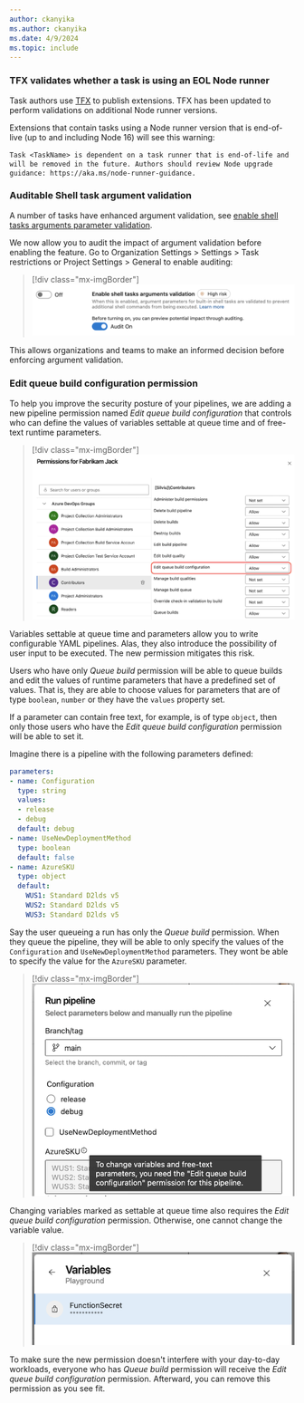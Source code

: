 ```yaml
---
author: ckanyika
ms.author: ckanyika
ms.date: 4/9/2024
ms.topic: include
---
```


### TFX validates whether a task is using an EOL Node runner

Task authors use [TFX](https://learn.microsoft.com/azure/devops/extend/publish/command-line?view=azure-devops) to publish extensions. TFX has been updated to perform validations on additional Node runner versions.

Extensions that contain tasks using a Node runner version that is end-of-live (up to and including Node 16) will see this warning:

```
Task <TaskName> is dependent on a task runner that is end-of-life and will be removed in the future. Authors should review Node upgrade guidance: https://aka.ms/node-runner-guidance.
```

### Auditable Shell task argument validation

A number of tasks have enhanced argument validation, see [enable shell tasks arguments parameter validation](https://learn.microsoft.com/azure/devops/pipelines/security/inputs?view=azure-devops#enable-shell-tasks-arguments-parameter-validation).

We now allow you to audit the impact of argument validation before enabling the feature. Go to Organization Settings > Settings > Task restrictions or Project Settings > General to enable auditing:

> [!div class="mx-imgBorder"]
> ![Screenshot of Enable shell tasks arguments validation.](../../media/237-pipelines-01.png "Screenshot of Enable shell tasks arguments validation")


This allows organizations and teams to make an informed decision before enforcing argument validation.

### Edit queue build configuration permission

To help you improve the security posture of your pipelines, we are adding a new pipeline permission named _Edit queue build configuration_ that controls who can define the values of variables settable at queue time and of free-text runtime parameters.

> [!div class="mx-imgBorder"]
> ![Screenshot of permissions.](../../media/237-pipelines-02.png "Screenshot of permissions")

Variables settable at queue time and parameters allow you to write configurable YAML pipelines. Alas, they also introduce the possibility of user input to be executed. The new permission mitigates this risk.

Users who have only _Queue build_ permission will be able to queue builds and edit the values of runtime parameters that have a predefined set of values. That is, they are able to choose values for parameters that are of type `boolean`, `number` or they have the `values` property set.

If a parameter can contain free text, for example, is of type `object`, then only those users who have the _Edit queue build configuration_ permission will be able to set it.

Imagine there is a pipeline with the following parameters defined:
```yaml
parameters:
- name: Configuration
  type: string
  values:
  - release
  - debug
  default: debug
- name: UseNewDeploymentMethod
  type: boolean
  default: false
- name: AzureSKU
  type: object
  default:
    WUS1: Standard D2lds v5
    WUS2: Standard D2lds v5
    WUS3: Standard D2lds v5
```   

Say the user queueing a run has only the _Queue build_ permission. When they queue the pipeline, they will be able to only specify the values of the `Configuration` and `UseNewDeploymentMethod` parameters. They wont be able to specify the value for the `AzureSKU` parameter.

> [!div class="mx-imgBorder"]
> ![Screenshot of run pipeline.](../../media/237-pipelines-03.png "Screenshot of run pipeline")

Changing variables marked as settable at queue time also requires the  _Edit queue build configuration_ permission. Otherwise, one cannot change the variable value.

> [!div class="mx-imgBorder"]
> ![Screenshot of variables.](../../media/237-pipelines-04.png "Screenshot of variables")

To make sure the new permission doesn't interfere with your day-to-day workloads, everyone who has _Queue build_ permission will receive the _Edit queue build configuration_ permission. Afterward, you can remove this permission as you see fit.